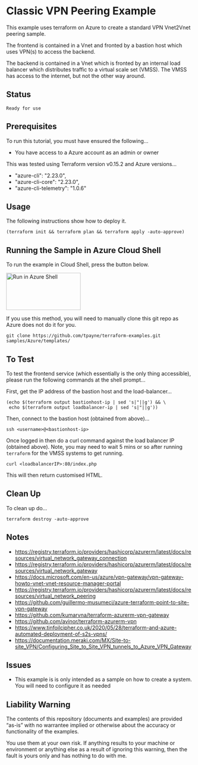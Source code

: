 Classic VPN Peering Example
===========================

This example uses terraform on Azure to create a standard VPN Vnet2Vnet peering sample.

The frontend is contained in a Vnet and fronted by a bastion host which uses VPN(s) to access the backend.

The backend is contained in a Vnet which is fronted by an internal load balancer which distributes traffic to a virtual scale set (VMSS). The VMSS has access to the internet, but not the other way around.

Status
------
````
Ready for use
````

Prerequisites
-------------
To run this tutorial, you must have ensured the following...

* You have access to a Azure account as an admin or owner

This was tested using Terraform version v0.15.2 and Azure versions...

*  "azure-cli": "2.23.0",
*  "azure-cli-core": "2.23.0",
*  "azure-cli-telemetry": "1.0.6"

Usage
-----
The following instructions show how to deploy it.

    (terraform init && terraform plan && terraform apply -auto-approve)

Running the Sample in Azure Cloud Shell
---------------------------------------
To run the example in Cloud Shell, press the button below.

[<img src="https://azure.microsoft.com/svghandler/cloud-shell.png" alt="Run in Azure Shell" width="200" height="100">][run_button_auto]

If you use this method, you will need to manually clone this git repo as Azure does not do it for you.

    git clone https://github.com/tpayne/terraform-examples.git samples/Azure/templates/

To Test
-------
To test the frontend service (which essentially is the only thing accessible), please run the following commands
at the shell prompt...

First, get the IP address of the bastion host and the load-balancer...

    (echo $(terraform output bastionhost-ip | sed 's|"||g') && \
     echo $(terraform output loadbalancer-ip | sed 's|"||g'))

Then, connect to the bastion host (obtained from above)...

    ssh <username>@<bastionhost-ip>

Once logged in then do a curl command against the load balancer IP (obtained above).
Note, you may need to wait 5 mins or so after running `terraform` for the VMSS systems to get running.

    curl <loadbalancerIP>:80/index.php

This will then return customised HTML.

Clean Up
--------
To clean up do...

    terraform destroy -auto-approve

Notes
-----
- https://registry.terraform.io/providers/hashicorp/azurerm/latest/docs/resources/virtual_network_gateway_connection
- https://registry.terraform.io/providers/hashicorp/azurerm/latest/docs/resources/virtual_network_gateway
- https://docs.microsoft.com/en-us/azure/vpn-gateway/vpn-gateway-howto-vnet-vnet-resource-manager-portal
- https://registry.terraform.io/providers/hashicorp/azurerm/latest/docs/resources/virtual_network_peering
- https://github.com/guillermo-musumeci/azure-terraform-point-to-site-vpn-gateway
- https://github.com/kumarvna/terraform-azurerm-vpn-gateway
- https://github.com/avinor/terraform-azurerm-vpn
- https://www.tinfoilcipher.co.uk/2020/05/28/terraform-and-azure-automated-deployment-of-s2s-vpns/
- https://documentation.meraki.com/MX/Site-to-site_VPN/Configuring_Site_to_Site_VPN_tunnels_to_Azure_VPN_Gateway

Issues
------
- This example is is only intended as a sample on how to create a system. You will need to configure it as needed

Liability Warning
-----------------
The contents of this repository (documents and examples) are provided “as-is” with no warrantee implied
or otherwise about the accuracy or functionality of the examples.

You use them at your own risk. If anything results to your machine or environment or anything else as a
result of ignoring this warning, then the fault is yours only and has nothing to do with me.

[run_button_auto]: https://shell.azure.com/
